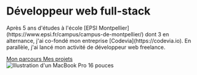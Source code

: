 <div class="row align-items-center justify-content-between">
  <div class="col-md-7 col-lg-6 order-2 order-md-first">
    <h1>Développeur web full-stack</h1>
    <p class="lead" markdown="1">
      Après 5 ans d'études à l'école
      [EPSI Montpellier](https://www.epsi.fr/campus/campus-de-montpellier/)
      dont 3 en alternance, j'ai co-fondé mon entreprise
      [Codevia](https://codevia.io). En parallèle,
      j'ai lancé mon activité de développeur web freelance.
    </p>
    <div>
      <a class="btn btn-secondary mb-1" href="#mon-parcours">
        <i class="fa-solid fa-arrow-right-long"></i>
        Mon parcours
      </a>
      <a class="btn btn-primary mb-1" href="#mes-projets">
        <i class="fa-solid fa-rectangle-vertical-history"></i>
        Mes projets
      </a>
    </div>

  </div>

  <div class="col">
    <img
      class="img-fluid mb-3"
      src="/assets/images/home/mbp16-spacegray-hero.webp"
      alt="Illustration d'un MacBook Pro 16 pouces"
    />
  </div>
</div>
